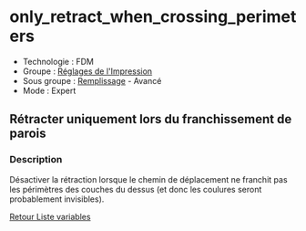 # only_retract_when_crossing_perimeters

* Technologie : FDM
* Groupe : [Réglages de l'Impression](../print_settings/print_settings.md)
* Sous groupe : [Remplissage](../print_settings/print_settings.md#remplissage) - Avancé
* Mode : Expert

## Rétracter uniquement lors du franchissement de parois

### Description

Désactiver la rétraction lorsque le chemin de déplacement ne franchit pas les périmètres des couches du dessus  (et donc les coulures seront probablement invisibles).

[Retour Liste variables](variable_list.md)